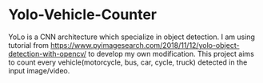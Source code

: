 # Yolo-Vehicle-Counter
YoLo is a CNN architecture which specialize in object detection. I am using tutorial from https://www.pyimagesearch.com/2018/11/12/yolo-object-detection-with-opencv/ to develop my own modification. This project aims to count every vehicle(motorcycle, bus, car, cycle, truck)  detected in the input image/video.
